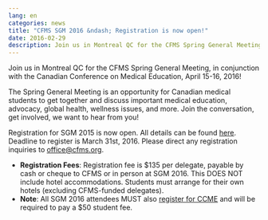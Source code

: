 ```yaml
---
lang: en
categories: news
title: "CFMS SGM 2016 &ndash; Registration is now open!"
date: 2016-02-29
description: Join us in Montreal QC for the CFMS Spring General Meeting, in conjunction with the Canadian Conference on Medical Education, April 15-16, 2016!
---
```


Join us in Montreal QC for the CFMS Spring General Meeting, in conjunction with the Canadian Conference on Medical Education, April 15-16, 2016! 

The Spring General Meeting is an opportunity for Canadian medical students to get together and discuss important medical education, advocacy, global health, wellness issues, and more. Join the conversation, get involved, we want to hear from you!

Registration for SGM 2015 is now open. All details can be found [here](/meetings/sgm-2016-montreal.html). Deadline to register is March 31st, 2016. Please direct any registration inquiries to [office@cfms.org](mailto:office@cfms.org). 

- **Registration Fees**: Registration fee is $135 per delegate, payable by cash or cheque to CFMS or in person at SGM 2016. This DOES NOT include hotel accommodations. Students must arrange for their own hotels (excluding CFMS-funded delegates).
- **Note**: All SGM 2016 attendees MUST also [register for CCME](https://ers.snapuptickets.com/ers/online-registration-landing.cfm?event=1490&lan=eng) and will be required to pay a $50 student fee.